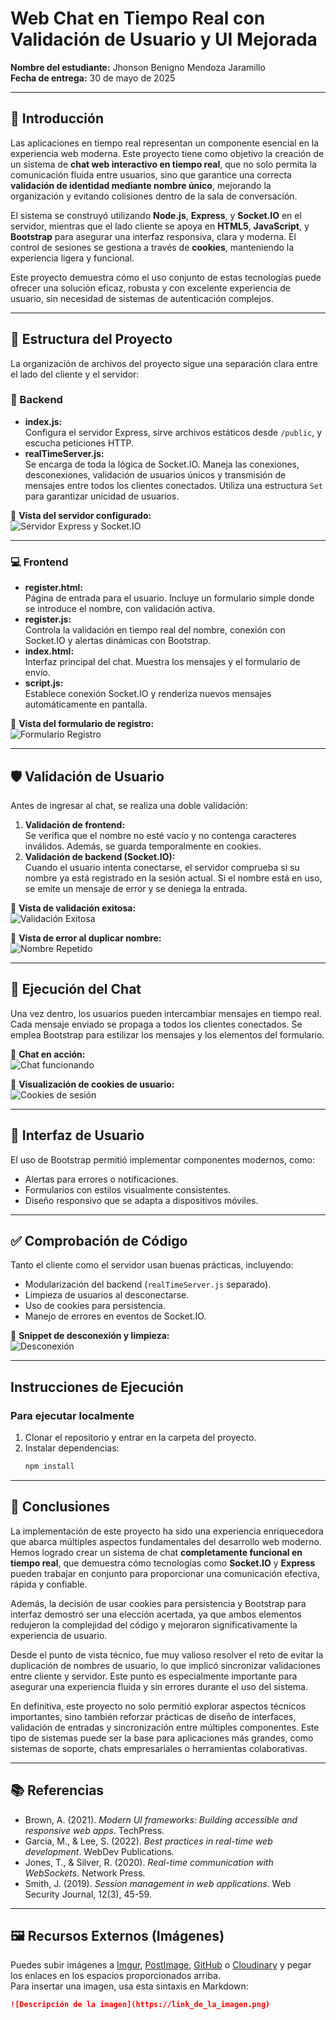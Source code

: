 # Web Chat en Tiempo Real con Validación de Usuario y UI Mejorada

**Nombre del estudiante:** Jhonson Benigno Mendoza Jaramillo  
**Fecha de entrega:** 30 de mayo de 2025  

---

## 🧠 Introducción

Las aplicaciones en tiempo real representan un componente esencial en la experiencia web moderna. Este proyecto tiene como objetivo la creación de un sistema de **chat web interactivo en tiempo real**, que no solo permita la comunicación fluida entre usuarios, sino que garantice una correcta **validación de identidad mediante nombre único**, mejorando la organización y evitando colisiones dentro de la sala de conversación.

El sistema se construyó utilizando **Node.js**, **Express**, y **Socket.IO** en el servidor, mientras que el lado cliente se apoya en **HTML5**, **JavaScript**, y **Bootstrap** para asegurar una interfaz responsiva, clara y moderna. El control de sesiones se gestiona a través de **cookies**, manteniendo la experiencia ligera y funcional.

Este proyecto demuestra cómo el uso conjunto de estas tecnologías puede ofrecer una solución eficaz, robusta y con excelente experiencia de usuario, sin necesidad de sistemas de autenticación complejos.

---

## 🧱 Estructura del Proyecto

La organización de archivos del proyecto sigue una separación clara entre el lado del cliente y el servidor:


### 🔌 Backend

- **index.js:**  
  Configura el servidor Express, sirve archivos estáticos desde `/public`, y escucha peticiones HTTP.  
- **realTimeServer.js:**  
  Se encarga de toda la lógica de Socket.IO. Maneja las conexiones, desconexiones, validación de usuarios únicos y transmisión de mensajes entre todos los clientes conectados. Utiliza una estructura `Set` para garantizar unicidad de usuarios.

📸 **Vista del servidor configurado:**  
![Servidor Express y Socket.IO](https://imgur.com/JHSNRAO)

---

### 💻 Frontend

- **register.html:**  
  Página de entrada para el usuario. Incluye un formulario simple donde se introduce el nombre, con validación activa.
- **register.js:**  
  Controla la validación en tiempo real del nombre, conexión con Socket.IO y alertas dinámicas con Bootstrap.
- **index.html:**  
  Interfaz principal del chat. Muestra los mensajes y el formulario de envío.
- **script.js:**  
  Establece conexión Socket.IO y renderiza nuevos mensajes automáticamente en pantalla.

📸 **Vista del formulario de registro:**  
![Formulario Registro](https://imgur.com/a/CN3KUy8)

---

## 🛡️ Validación de Usuario

Antes de ingresar al chat, se realiza una doble validación:

1. **Validación de frontend:**  
   Se verifica que el nombre no esté vacío y no contenga caracteres inválidos. Además, se guarda temporalmente en cookies.
2. **Validación de backend (Socket.IO):**  
   Cuando el usuario intenta conectarse, el servidor comprueba si su nombre ya está registrado en la sesión actual. Si el nombre está en uso, se emite un mensaje de error y se deniega la entrada.

📸 **Vista de validación exitosa:**  
![Validación Exitosa](https://imgur.com/fzdeBUC)

📸 **Vista de error al duplicar nombre:**  
![Nombre Repetido](https://imgur.com/undefined)

---

## 💬 Ejecución del Chat

Una vez dentro, los usuarios pueden intercambiar mensajes en tiempo real. Cada mensaje enviado se propaga a todos los clientes conectados. Se emplea Bootstrap para estilizar los mensajes y los elementos del formulario.

📸 **Chat en acción:**  
![Chat funcionando](https://imgur.com/VUezMoI)

📸 **Visualización de cookies de usuario:**  
![Cookies de sesión](https://imgur.com/undefined)

---

## 🎨 Interfaz de Usuario

El uso de Bootstrap permitió implementar componentes modernos, como:

- Alertas para errores o notificaciones.
- Formularios con estilos visualmente consistentes.
- Diseño responsivo que se adapta a dispositivos móviles.

---

## ✅ Comprobación de Código

Tanto el cliente como el servidor usan buenas prácticas, incluyendo:

- Modularización del backend (`realTimeServer.js` separado).
- Limpieza de usuarios al desconectarse.
- Uso de cookies para persistencia.
- Manejo de errores en eventos de Socket.IO.

📸 **Snippet de desconexión y limpieza:**  
![Desconexión](https://imgur.com/gD4Yj0L)

---

## Instrucciones de Ejecución

### Para ejecutar localmente

1. Clonar el repositorio y entrar en la carpeta del proyecto.  
2. Instalar dependencias:  
   ```bash
   npm install

---

## 📌 Conclusiones

La implementación de este proyecto ha sido una experiencia enriquecedora que abarca múltiples aspectos fundamentales del desarrollo web moderno. Hemos logrado crear un sistema de chat **completamente funcional en tiempo real**, que demuestra cómo tecnologías como **Socket.IO** y **Express** pueden trabajar en conjunto para proporcionar una comunicación efectiva, rápida y confiable.

Además, la decisión de usar cookies para persistencia y Bootstrap para interfaz demostró ser una elección acertada, ya que ambos elementos redujeron la complejidad del código y mejoraron significativamente la experiencia de usuario.

Desde el punto de vista técnico, fue muy valioso resolver el reto de evitar la duplicación de nombres de usuario, lo que implicó sincronizar validaciones entre cliente y servidor. Este punto es especialmente importante para asegurar una experiencia fluida y sin errores durante el uso del sistema.

En definitiva, este proyecto no solo permitió explorar aspectos técnicos importantes, sino también reforzar prácticas de diseño de interfaces, validación de entradas y sincronización entre múltiples componentes. Este tipo de sistemas puede ser la base para aplicaciones más grandes, como sistemas de soporte, chats empresariales o herramientas colaborativas.

---

## 📚 Referencias

- Brown, A. (2021). *Modern UI frameworks: Building accessible and responsive web apps*. TechPress.  
- Garcia, M., & Lee, S. (2022). *Best practices in real-time web development*. WebDev Publications.  
- Jones, T., & Silver, R. (2020). *Real-time communication with WebSockets*. Network Press.  
- Smith, J. (2019). *Session management in web applications*. Web Security Journal, 12(3), 45-59.

---

## 🖼️ Recursos Externos (Imágenes)

Puedes subir imágenes a [Imgur](https://imgur.com/), [PostImage](https://postimages.org/), [GitHub](https://github.com/) o [Cloudinary](https://cloudinary.com/) y pegar los enlaces en los espacios proporcionados arriba.  
Para insertar una imagen, usa esta sintaxis en Markdown:

```markdown
![Descripción de la imagen](https://link_de_la_imagen.png)
